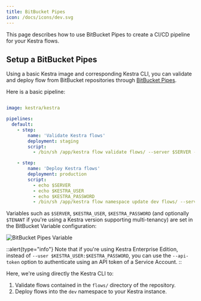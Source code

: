 ```yaml
---
title: BitBucket Pipes
icon: /docs/icons/dev.svg
---
```


This page describes how to use BitBucket Pipes to create a CI/CD pipeline for your Kestra flows.

## Setup a BitBucket Pipes

Using a basic Kestra image and corresponding Kestra CLI, you can validate and deploy flow from BitBucket repositories through [BitBucket Pipes](https://support.atlassian.com/bitbucket-cloud/docs/configure-your-first-pipeline/).

Here is a basic pipeline:


```yaml

image: kestra/kestra

pipelines:
  default:
    - step:
        name: 'Validate Kestra flows'
        deployment: staging
        script:
          - /bin/sh /app/kestra flow validate flows/ --server $SERVER --tenant $TENANT --user $KESTRA_USER:$KESTRA_PASSWORD

    - step:
        name: 'Deploy Kestra flows'
        deployment: production
        script:
          - echo $SERVER
          - echo $KESTRA_USER
          - echo $KESTRA_PASSWORD
          - /bin/sh /app/kestra flow namespace update dev flows/ --server=$SERVER --tenant=$TENANT --user=$KESTRA_USER:$KESTRA_PASSWORD
```

Variables such as `$SERVER`, `$KESTRA_USER`, `$KESTRA_PASSWORD` (and optionally `$TENANT` if you're using a Kestra version supporting multi-tenancy) are set in the BitBucket Variable configuration:

![BitBucket Pipes Variable](/docs/developer-guide/ci-cd/bitbucket_pipe_variable.png)

::alert{type="info"}
Note that if you're using Kestra Enterprise Edition, instead of ``--user $KESTRA_USER:$KESTRA_PASSWORD``, you can use the `--api-token` option to authenticate using an API token of a Service Account.
::

Here, we're using directly the Kestra CLI to:

1. Validate flows contained in the `flows/` directory of the repository.
2. Deploy flows into the `dev` namespace to your Kestra instance.

